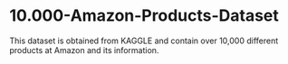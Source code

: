# 10.000-Amazon-Products-Dataset
This dataset is obtained from KAGGLE and contain over 10,000 different products at Amazon and its information.
